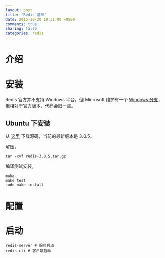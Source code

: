 ```yaml
---
layout: post
title: "Redis 基础"
date: 2015-10-20 18:31:00 +0800
comments: true
sharing: false
categories: redis
---
```


# 介绍

# 安装

Redis 官方并不支持 Windows 平台，但 Microsoft 维护有一个 [Windows 分支](https://github.com/MSOpenTech/redis)，但相对于官方版本，代码会旧一些。

## Ubuntu 下安装

从 [这里](http://download.redis.io/releases/) 下载源码，当前的最新版本是 3.0.5。

解压，

    tar -xvf redis-3.0.5.tar.gz

编译测试安装，

    make
    make test
    sudo make install

# 配置

# 启动

    redis-server # 服务启动
    redis-cli # 客户端启动
